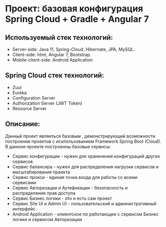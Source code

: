 Проект: базовая конфигурация Spring Cloud + Gradle + Angular 7
========================

## Используемый стек технологий:
- Server-side: Java 11, Spring-Cloud, Hibernate, JPA, MySQL.
- Client-side: html, Angular 7, Bootstrap.
- Mobile-client-side: Android Application

## Spring Cloud стек технологий:
- Zuul
- Eureka
- Configuration Server
- Authorization Server (JWT Token)
- Resource Server

## Описание:
Данный проект являеться базовым , демонстрирующий возможности построения проектов с искпользованием Framework Spring Boot (Cloud).
В данном проекте построенны базовые сервисы:
- Сервис конфигурации - нужен для храненения конфигураций других сервисов
- Сервис балансира - нужен для распределения нагрузки сервисов и масштабирования праекта
- Сервис прокси - единая точка входа для работы со всеми сервисами
- Сервис Авторизации и Аутефикации - безопасность и распределения прав доступа
- Сервис Бизнес логики - это  и есть сам проект
- Сервис Site UI и Admin UI - пользовательский и административный интерфейс
- Android Application - клиентское по работающее с сервисом Бизнес логики и сервисом Авторизации
